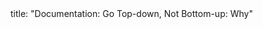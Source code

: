 <frontmatter>
title: "Documentation: Go Top-down, Not Bottom-up: Why"
</frontmatter>

<include src="navbar.md" boilerplate />

<include src="unit-inPage-asFlat.md" boilerplate />